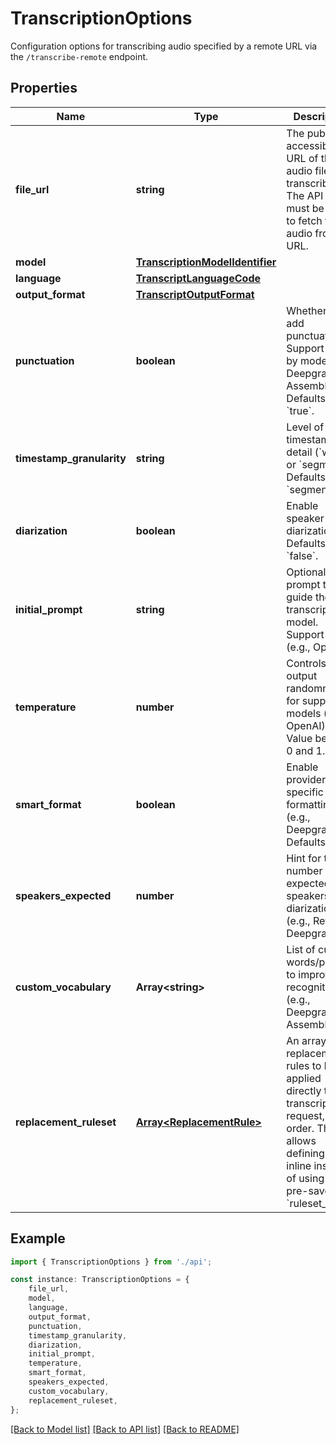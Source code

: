 # TranscriptionOptions

Configuration options for transcribing audio specified by a remote URL via the `/transcribe-remote` endpoint.

## Properties

Name | Type | Description | Notes
------------ | ------------- | ------------- | -------------
**file_url** | **string** | The publicly accessible URL of the audio file to transcribe. The API server must be able to fetch the audio from this URL. | [default to undefined]
**model** | [**TranscriptionModelIdentifier**](TranscriptionModelIdentifier.md) |  | [default to undefined]
**language** | [**TranscriptLanguageCode**](TranscriptLanguageCode.md) |  | [optional] [default to undefined]
**output_format** | [**TranscriptOutputFormat**](TranscriptOutputFormat.md) |  | [optional] [default to undefined]
**punctuation** | **boolean** | Whether to add punctuation. Support varies by model (e.g., Deepgram, AssemblyAI). Defaults to &#x60;true&#x60;. | [optional] [default to true]
**timestamp_granularity** | **string** | Level of timestamp detail (&#x60;word&#x60; or &#x60;segment&#x60;). Defaults to &#x60;segment&#x60;. | [optional] [default to TimestampGranularityEnum_Segment]
**diarization** | **boolean** | Enable speaker diarization. Defaults to &#x60;false&#x60;. | [optional] [default to false]
**initial_prompt** | **string** | Optional text prompt to guide the transcription model. Support varies (e.g., OpenAI). | [optional] [default to undefined]
**temperature** | **number** | Controls output randomness for supported models (e.g., OpenAI). Value between 0 and 1. | [optional] [default to undefined]
**smart_format** | **boolean** | Enable provider-specific smart formatting (e.g., Deepgram). Defaults vary. | [optional] [default to undefined]
**speakers_expected** | **number** | Hint for the number of expected speakers for diarization (e.g., RevAI, Deepgram). | [optional] [default to undefined]
**custom_vocabulary** | **Array&lt;string&gt;** | List of custom words/phrases to improve recognition (e.g., Deepgram, AssemblyAI). | [optional] [default to undefined]
**replacement_ruleset** | [**Array&lt;ReplacementRule&gt;**](ReplacementRule.md) | An array of replacement rules to be applied directly to this transcription request, in order. This allows defining rules inline instead of using a pre-saved &#x60;ruleset_id&#x60;. | [optional] [default to undefined]

## Example

```typescript
import { TranscriptionOptions } from './api';

const instance: TranscriptionOptions = {
    file_url,
    model,
    language,
    output_format,
    punctuation,
    timestamp_granularity,
    diarization,
    initial_prompt,
    temperature,
    smart_format,
    speakers_expected,
    custom_vocabulary,
    replacement_ruleset,
};
```

[[Back to Model list]](../README.md#documentation-for-models) [[Back to API list]](../README.md#documentation-for-api-endpoints) [[Back to README]](../README.md)
